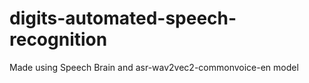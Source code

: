 # digits-automated-speech-recognition
Made using Speech Brain and asr-wav2vec2-commonvoice-en model
